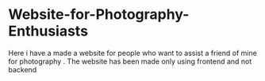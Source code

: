 # Website-for-Photography-Enthusiasts
Here i have a made a website for people who want to assist a friend of mine for photography . The website has been made only using frontend and not backend

